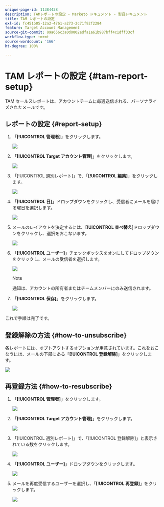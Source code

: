 ```yaml
---
unique-page-id: 11384438
description: TAMレポートの設定 - Marketo ドキュメント - 製品ドキュメント
title: TAM レポートの設定
exl-id: fc451b05-12a2-4761-a273-2c71f92f2284
feature: Target Account Management
source-git-commit: 09a656c3a0d0002edfa1a61b987bff4c1dff33cf
workflow-type: tm+mt
source-wordcount: '166'
ht-degree: 100%

---
```


# TAM レポートの設定 {#tam-report-setup}

TAM セールスレポートは、アカウントチームに毎週送信される、パーソナライズされたメールです。

## レポートの設定 {#report-setup}

1. 「**[!UICONTROL 管理者]**」をクリックします。

   ![](assets/one-3.png)

1. 「**[!UICONTROL Target アカウント管理]**」をクリックします。

   ![](assets/tam-report-setup-2.png)

1. 「[!UICONTROL 週別レポート]」で、「**[!UICONTROL 編集]**」をクリックします。

   ![](assets/three-3.png)

1. 「**[!UICONTROL 日]**」ドロップダウンをクリックし、受信者にメールを届ける曜日を選択します。

   ![](assets/four-4.png)

1. メールのレイアウトを決定するには、**[!UICONTROL 並べ替え]**&#x200B;ドロップダウンをクリックし、選択をおこないます。

   ![](assets/five-3.png)

1. 「**[!UICONTROL ユーザー]**」チェックボックスをオンにしてドロップダウンをクリックし、メールの受信者を選択します。

   ![](assets/six-2.png)

   >[!NOTE]
   >
   >通知は、アカウントの所有者またはチームメンバーにのみ送信されます。

1. 「**[!UICONTROL 保存]**」をクリックします。

   ![](assets/seven-2.png)

これで手順は完了です。

## 登録解除の方法 {#how-to-unsubscribe}

各レポートには、オプトアウトするオプションが用意されています。これをおこなうには、メールの下部にある「**[!UICONTROL 登録解除]**」をクリックします。

![](assets/eight-1.png)

## 再登録方法 {#how-to-resubscribe}

1. 「**[!UICONTROL 管理者]**」をクリックします。

   ![](assets/one-3.png)

1. 「**[!UICONTROL Target アカウント管理]**」をクリックします。

   ![](assets/tam-report-setup-10.png)

1. 「[!UICONTROL 週別レポート]」で、「[!UICONTROL 登録解除]」と表示されている数をクリックします。

   ![](assets/nine.png)

1. 「**[!UICONTROL ユーザー]**」ドロップダウンをクリックします。

   ![](assets/ten.png)

1. メールを再度受信するユーザーを選択し、「**[!UICONTROL 再登録]**」をクリックします。

   ![](assets/eleven.png)
